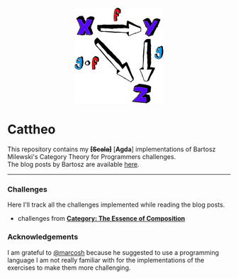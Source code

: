 <p align="center">
  <img src="https://github.com/P3trur0/cattheo/blob/master/cattheo.png?raw=true" alt="Cattheo"/>
</p>

Cattheo
===

This repository contains my ~~**[Scala]**~~ [**Agda**] implementations of Bartosz Milewski's Category Theory for Programmers challenges.  
The blog posts by Bartosz are available [here](https://bartoszmilewski.com/2014/10/28/category-theory-for-programmers-the-preface/).

---

### Challenges
Here I'll track all the challenges implemented while reading the blog posts.  

- challenges from [**Category: The Essence of Composition**](https://github.com/P3trur0/cattheo/tree/master/challenges/post_1.md)

### Acknowledgements

I am grateful to [@marcosh](https://github.com/marcosh) because he suggested to use a programming language I am not really familiar with for the implementations of the exercises to make them more challenging.
